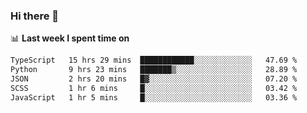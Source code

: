 ### Hi there 👋

<!--
**DBvc/DBvc** is a ✨ _special_ ✨ repository because its `README.md` (this file) appears on your GitHub profile.

Here are some ideas to get you started:

- 🔭 I’m currently working on ...
- 🌱 I’m currently learning ...
- 👯 I’m looking to collaborate on ...
- 🤔 I’m looking for help with ...
- 💬 Ask me about ...
- 📫 How to reach me: ...
- 😄 Pronouns: ...
- ⚡ Fun fact: ...
-->

📊 **Last week I spent time on**
<!--START_SECTION:waka-->

```txt
TypeScript   15 hrs 29 mins  ████████████░░░░░░░░░░░░░   47.69 %
Python       9 hrs 23 mins   ███████▒░░░░░░░░░░░░░░░░░   28.89 %
JSON         2 hrs 20 mins   █▓░░░░░░░░░░░░░░░░░░░░░░░   07.20 %
SCSS         1 hr 6 mins     █░░░░░░░░░░░░░░░░░░░░░░░░   03.42 %
JavaScript   1 hr 5 mins     █░░░░░░░░░░░░░░░░░░░░░░░░   03.36 %
```

<!--END_SECTION:waka-->
